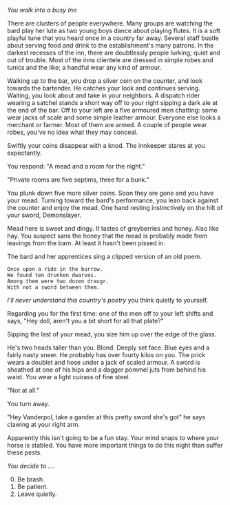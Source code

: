 *You walk into a busy Inn*


There are clusters of people everywhere. Many groups are watching the bard play her lute as two young boys dance about playing flutes. It is a soft playful tune that you heard once in a country far away. Several staff bustle about serving food and drink to the establishment's many patrons. In the darkest recesses of the inn, there are doubtlessly people lurking; quiet and out of trouble. Most of the inns clientele are dressed in simple robes and tunics and the like; a handful wear any kind of armour.


Walking up to the bar, you drop a silver coin on the counter, and look towards the bartender. He catches your look and continues serving. Waiting, you look about and take in your neighbors. A dispatch rider wearing a satchel stands a short way off to your right sipping a dark ale at the end of the bar. Off to your left are a five armoured men chatting: some wear jacks of scale and some simple leather armour. Everyone else looks a merchant or farmer. Most of them are armed. A couple of people wear robes, you've no idea what they may conceal.


Swiftly your coins disappear with a knod. The innkeeper stares at you expectantly.


You respond: "A mead and a room for the night."

"Private rooms are five septims, three for a bunk."


You plunk down five more silver coins. Soon they are gone and you have your mead. Turning toward the bard's performance, you lean back against the counter and enjoy the mead. One hand resting instinctively on the hilt of your sword, Demonslayer.


Mead here is sweet and dingy. It tastes of greyberries and honey. Also like hay. You suspect sans the honey that the mead is probably made from leavings from the barn. At least it hasn't been pissed in.


The bard and her apprentices sing a clipped version of an old poem.


    Once upon a ride in the burrow.
    We found ten drunken dwarves.
    Among them were two dozen draugr.
    With not a sword between them.

_I'll never understand this country's poetry_ you think quietly to yourself.

Regarding you for the first time: one of the men off to your left shifts and says, "Hey doll, aren't you a bit short for all that plate?"

Sipping the last of your mead, you size him up over the edge of the glass.

He's two heads taller than you. Blond. Deeply set face. Blue eyes and a fairly nasty sneer. He probably has over fourty kilos on you. The prick wears a doublet and hose under a jack of scaled armour. A sword is sheathed at one of his hips and a dagger pommel juts from behind his waist. You wear a light cuirass of fine steel.

"Not at all."

You turn away.

"Hey Vanderpol, take a gander at this pretty sword she's got" he says clawing at your right arm.


Apparently this isn't going to be a fun stay. Your mind snaps to where your horse is stabled. You have more important things to do this night than suffer these pests.


*You decide to ....*


  0. Be brash.
  1. Be patient.
  2. Leave quietly.



